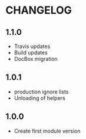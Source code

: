 CHANGELOG
=========

## 1.1.0
* Travis updates
* Build updates
* DocBox migration

## 1.0.1
* production ignore lists
* Unloading of helpers

## 1.0.0
* Create first module version